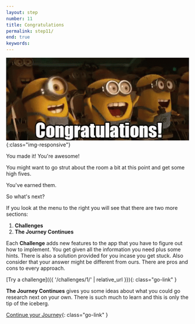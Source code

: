 ```yaml
---
layout: step
number: 11
title: Congratulations
permalink: step11/
end: true
keywords:
---
```


![Congratulations](../assets/minions-congrats.gif){:class="img-responsive"}

You made it!  You're awesome!

You might want to go strut about the room a bit at this point and get some high fives.  

You've earned them.

So what's next?

If you look at the menu to the right you will see that there are two more sections:

1. **Challenges**
2. **The Journey Continues**

Each **Challenge** adds new features to the app that you have to figure out how to implement.  You get given all the information you need plus some hints. There is also a solution provided for you incase you get stuck.  Also consider that your answer might be different from ours.  There are pros and cons to every approach.

[Try a challenge]({{ '/challenges/1/' | relative_url }}){: class="go-link" }

**The Journey Continues** gives you some ideas about what you could go research next on your own.  There is such much to learn and this is only the tip of the iceberg.

[Continue your Journey]('../journey_continues/'){: class="go-link" }

